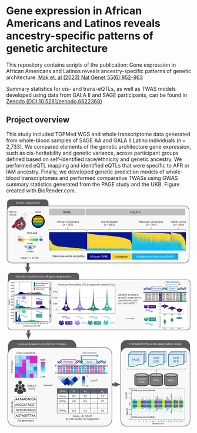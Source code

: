 # Gene expression in African Americans and Latinos reveals ancestry-specific patterns of genetic architecture

This repository contains scripts of the publication:
Gene expression in African Americans and Latinos reveals ancestry-specific patterns of genetic architecture.
[Mak et. al (2023) Nat Genet 55(6):952-963](https://www.nature.com/articles/s41588-023-01377-z)

Summary statistics for cis- and trans-eQTLs, as well as TWAS models developed using data from GALA II and SAGE participants, can be found in [Zenodo (DOI:10.5281/zenodo.6622368)](https://zenodo.org/records/7735723)

## Project overview

This study included TOPMed WGS and whole transcriptome data generated from whole-blood samples of SAGE AA and GALA II Latino individuals (n = 2,733). We compared elements of the genetic architecture gene expression, such as cis-heritability and genetic variance, across participant groups defined based on self-identified race/ethnicity and genetic ancestry. We performed eQTL mapping and identified eQTLs that were specific to AFR or IAM ancestry. Finally, we developed genetic prediction models of whole-blood transcriptomes and performed comparative TWASs using GWAS summary statistics generated from the PAGE study and the UKB. Figure created with BioRender.com.

![Project overview](gene-exp-predict-model.png "Project overview")


